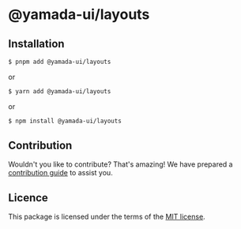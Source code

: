 # @yamada-ui/layouts

## Installation

```sh
$ pnpm add @yamada-ui/layouts
```

or

```sh
$ yarn add @yamada-ui/layouts
```

or

```sh
$ npm install @yamada-ui/layouts
```

## Contribution

Wouldn't you like to contribute? That's amazing! We have prepared a [contribution guide](https://github.com/hirotomoyamada/yamada-ui/blob/main/CONTRIBUTING.md) to assist you.

## Licence

This package is licensed under the terms of the
[MIT license](https://github.com/hirotomoyamada/yamada-ui/blob/main/LICENSE).
